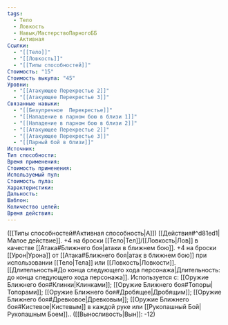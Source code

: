```yaml
---
tags:
  - Тело
  - Ловкость
  - Навык/МастерствоПарногоББ
  - Активная
Ссылки:
  - "[[Тело]]"
  - "[[Ловкость]]"
  - "[[Типы способностей]]"
Стоимость: "15"
Стоимость выкупа: "45"
Уровни:
  - "[[Атакующее Перекрестье 2]]"
  - "[[Атакующее Перекрестье 3]]"
Связанные навыки:
  - "[[Безупречное  Перекрестье]]"
  - "[[Нападение в парном бою в близи 1]]"
  - "[[Нападение в парном бою в близи 2]]"
  - "[[Атакующее Перекрестье 2]]"
  - "[[Атакующее Перекрестье 3]]"
  - "[[Парный бой в близи]]"
Источник:
Тип способности:
Время применения:
Стоимость применения:
Используемый пул:
Стоимость пула:
Характеристики:
Дальность:
Шаблон:
Количество целей:
Время действия:
---
```

([[Типы способностей#Активная способность|А]]) [[Действия#^d81ed1|Малое действие]]. +4 на броски [[Тело|Тел]]/[[Ловкость|Лов]] в качестве [[Атака#Ближнего боя|атаки в ближнем бою]]. +4 на броски  [[Урон|Урона]] от [[Атака#Ближнего боя|атак в ближнем бою]] при использовании [[Тело|Тела]] или [[Ловкость|Ловкости]].
[[Длительность#До конца следующего хода персонажа|Длительность: до конца следующего хода персонажа]].
Используется с: [[Оружие Ближнего боя#Клинки|Клинками]]; [[Оружие Ближнего боя#Топоры|Топорами]]; [[Оружие Ближнего боя#Дробящее|Дробящим]]; [[Оружие Ближнего боя#Древковое|Древковым]]; [[Оружие Ближнего боя#Кистевое|Кистевым]] в каждой руке или [[Рукопашный Бой|Рукопашным Боем]].. ([[Выносливость|Вын]]: -12)